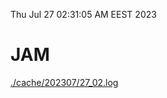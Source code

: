 Thu Jul 27 02:31:05 AM EEST 2023
# JAM
<a href='./cache/202307/27_02.log'>./cache/202307/27_02.log</a>

